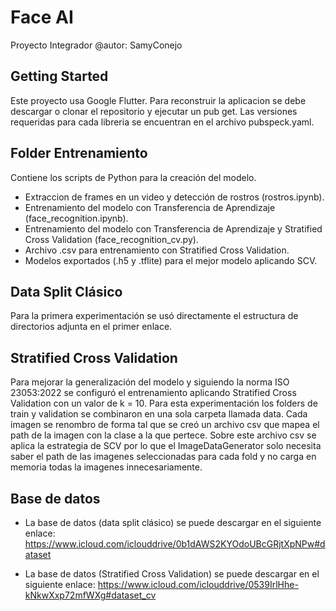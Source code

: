 # Face AI

Proyecto Integrador
@autor: SamyConejo

## Getting Started

Este proyecto usa Google Flutter. Para reconstruir la aplicacion se debe descargar o clonar el repositorio y ejecutar un pub get. 
Las versiones requeridas para cada libreria se encuentran en el archivo pubspeck.yaml.

## Folder Entrenamiento 
Contiene los scripts de Python para la creación del modelo.
  - Extraccion de frames en un video y detección de rostros (rostros.ipynb).
  - Entrenamiento del modelo con Transferencia de Aprendizaje (face_recognition.ipynb).
  - Entrenamiento del modelo con Transferencia de Aprendizaje y Stratified Cross Validation (face_recognition_cv.py).
  - Archivo .csv para entrenamiento con Stratified Cross Validation.
  - Modelos exportados (.h5 y .tflite) para el mejor modelo aplicando SCV.
  
## Data Split Clásico
Para la primera experimentación se usó directamente el estructura de directorios adjunta en el primer enlace. 

## Stratified Cross Validation
Para mejorar la generalización del modelo y siguiendo la norma ISO 23053:2022 se configuró el entrenamiento aplicando Stratified Cross Validation con un valor de k = 10. Para esta experimentación los folders de train y validation se combinaron en una sola carpeta llamada data. Cada imagen se renombro de forma tal que se creó un archivo csv que mapea el path de la imagen con la clase a la que pertece. Sobre este archivo csv se aplica la estrategia de SCV por lo que el ImageDataGenerator solo necesita saber el path de las imagenes seleccionadas para cada fold y no carga en memoria todas la imagenes innecesariamente. 

## Base de datos
  - La base de datos (data split clásico) se puede descargar en el siguiente enlace: 
  https://www.icloud.com/iclouddrive/0b1dAWS2KYOdoUBcGRjtXpNPw#dataset  
  
   - La base de datos (Stratified Cross Validation) se puede descargar en el siguiente enlace: 
  https://www.icloud.com/iclouddrive/0539IrlHhe-kNkwXxp72mfWXg#dataset_cv

